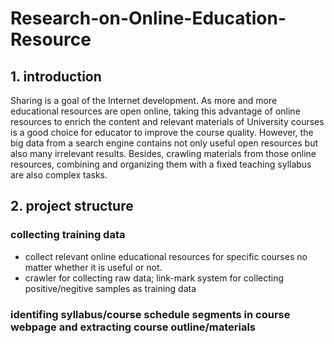 # Research-on-Online-Education-Resource
## 1. introduction
Sharing is a goal of the Internet development. As more and more educational resources are open online, taking this advantage of online resources to enrich the content and relevant materials of University courses is a good choice for educator to improve the course quality. However, the big data from a search engine contains not only useful open resources but also many irrelevant results. Besides, crawling materials from those online resources, combining and organizing them with a fixed teaching syllabus are also complex tasks.
## 2. project structure
### collecting training data
- collect relevant online educational resources for specific courses no matter whether it is useful or not.
- crawler for collecting raw data; link-mark system for collecting positive/negitive samples as training data
### identifing syllabus/course schedule segments in course webpage and extracting course outline/materials
